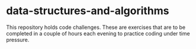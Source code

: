 # data-structures-and-algorithms
This repository holds code challenges. These are exercises that are to be completed in a couple of hours each evening to practice coding under time pressure. 

